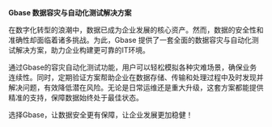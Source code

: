 **Gbase 数据容灾与自动化测试解决方案**

在数字化转型的浪潮中，数据已成为企业发展的核心资产。然而，数据的安全性和准确性却面临着诸多挑战。为此，Gbase 提供了一套全面的数据容灾与自动化测试解决方案，助力企业构建更可靠的IT环境。

通过Gbase的容灾自动化测试功能，用户可以轻松模拟各种灾难场景，确保业务连续性。同时，定期验证方案帮助企业在数据存储、传输和处理过程中及时发现并解决问题，有效降低潜在风险。无论是日常运维还是重大升级，这套方案都能提供精准的支持，保障数据始终处于最佳状态。

选择Gbase，让数据安全更有保障，让企业发展更加稳健！